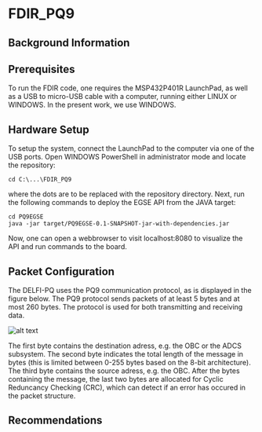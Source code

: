 # FDIR_PQ9

## Background Information





## Prerequisites
To run the FDIR code, one requires the MSP432P401R LaunchPad, as well as a USB to micro-USB cable with a computer, running either LINUX or WINDOWS.
In the present work, we use WINDOWS.

## Hardware Setup
To setup the system, connect the LaunchPad to the computer via one of the USB ports. Open WINDOWS PowerShell in administrator mode and locate the repository:

```
cd C:\...\FDIR_PQ9
```

where the dots are to be replaced with the repository directory. Next, run the following commands to deploy the EGSE API from the JAVA target:

```
cd PQ9EGSE
java -jar target/PQ9EGSE-0.1-SNAPSHOT-jar-with-dependencies.jar
```

Now, one can open a webbrowser to visit localhost:8080 to visualize the API and run commands to the board. 


## Packet Configuration
The DELFI-PQ uses the PQ9 communication protocol, as is displayed in the figure below. The PQ9 protocol sends packets of at least 5 bytes and at most 260 bytes. The protocol is used for both transmitting and receiving data. 

![alt text](https://github.com/fabiokerstens/FDIR_PQ9/tree/master/Figures_README/pq9_protocol.JPG)

The first byte contains the destination adress, e.g. the OBC or the ADCS subsystem. The second byte indicates the total length of the message in bytes (this is limited between 0-255 bytes based on the 8-bit architecture). The third byte contains the source adress, e.g. the OBC. 
After the bytes containing the message, the last two bytes are allocated for Cyclic Reduncancy Checking (CRC), which can detect if an error has occured in the packet structure. 

## Recommendations